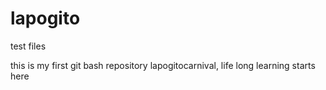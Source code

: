 # lapogito
test files

this is my first git bash repository lapogitocarnival, life long learning starts here
